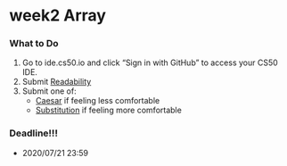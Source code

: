 # week2 Array
### What to Do
1. Go to ide.cs50.io and click “Sign in with GitHub” to access your CS50 IDE.
2. Submit [Readability][Readability]
3. Submit one of:
    - [Caesar][Caesar] if feeling less comfortable
    - [Substitution][Substitution] if feeling more comfortable
### Deadline!!!
- 2020/07/21 23:59

[Readability]:https://cs50.harvard.edu/x/2020/psets/2/readability/
[Caesar]:https://cs50.harvard.edu/x/2020/psets/2/caesar/
[Substitution]:https://cs50.harvard.edu/x/2020/psets/2/substitution/